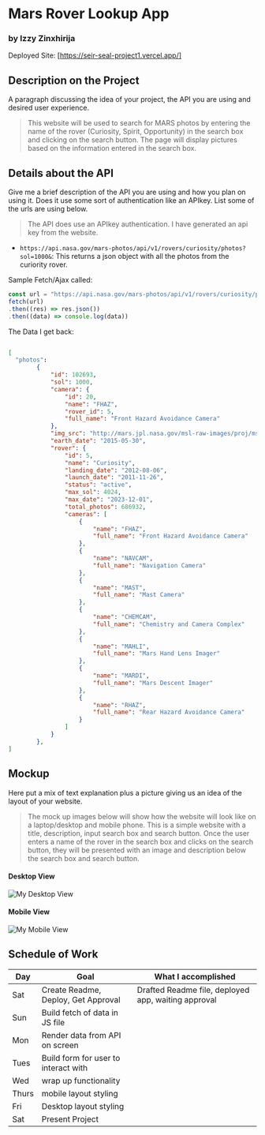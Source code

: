 # Mars Rover Lookup App
### by Izzy Zinxhirija

Deployed Site: [https://seir-seal-project1.vercel.app/]

## Description on the Project

A paragraph discussing the idea of your project, the API you are using and desired user experience.

> This website will be used to search for MARS photos by entering the name of the rover (Curiosity, Spirit, Opportunity) in the search box and clicking on the search button. The page will display pictures based on the information entered in the search box. 

## Details about the API

Give me a brief description of the API you are using and how you plan on using it. Does it use some sort of authentication like an APIkey. List some of the urls are using below.

> The API does use an APIkey authentication. I have generated an api key from the website. 

- `https://api.nasa.gov/mars-photos/api/v1/rovers/curiosity/photos?sol=1000&`: This returns a json object with all the photos from the curiority rover.

Sample Fetch/Ajax called:
```js
const url = "https://api.nasa.gov/mars-photos/api/v1/rovers/curiosity/photos?sol=1000&"
fetch(url)
.then((res) => res.json())
.then((data) => console.log(data))
```

The Data I get back:
```json

[
  "photos": 
        {
            "id": 102693,
            "sol": 1000,
            "camera": {
                "id": 20,
                "name": "FHAZ",
                "rover_id": 5,
                "full_name": "Front Hazard Avoidance Camera"
            },
            "img_src": "http://mars.jpl.nasa.gov/msl-raw-images/proj/msl/redops/ods/surface/sol/01000/opgs/edr/fcam/FLB_486265257EDR_F0481570FHAZ00323M_.JPG",
            "earth_date": "2015-05-30",
            "rover": {
                "id": 5,
                "name": "Curiosity",
                "landing_date": "2012-08-06",
                "launch_date": "2011-11-26",
                "status": "active",
                "max_sol": 4024,
                "max_date": "2023-12-01",
                "total_photos": 686932,
                "cameras": [
                    {
                        "name": "FHAZ",
                        "full_name": "Front Hazard Avoidance Camera"
                    },
                    {
                        "name": "NAVCAM",
                        "full_name": "Navigation Camera"
                    },
                    {
                        "name": "MAST",
                        "full_name": "Mast Camera"
                    },
                    {
                        "name": "CHEMCAM",
                        "full_name": "Chemistry and Camera Complex"
                    },
                    {
                        "name": "MAHLI",
                        "full_name": "Mars Hand Lens Imager"
                    },
                    {
                        "name": "MARDI",
                        "full_name": "Mars Descent Imager"
                    },
                    {
                        "name": "RHAZ",
                        "full_name": "Rear Hazard Avoidance Camera"
                    }
                ]
            }
        },
]
```

## Mockup

Here put a mix of text explanation plus a picture giving us an idea of the layout of your website.

> The mock up images below will show how the website will look like on a laptop/desktop and mobile phone. This is a simple website with a title, description, input search box and search button. Once the user enters a name of the rover in the search box and clicks on the search button, they will be presented with an image and description below the search box and search button.


#### Desktop View

![My Desktop View](https://i.imgur.com/a90dNzk.png)

#### Mobile View

![My Mobile View](https://i.imgur.com/7QNbLkY.png)

## Schedule of Work

|Day | Goal | What I accomplished |
|----|------|-----------------------|
| Sat | Create Readme, Deploy, Get Approval | Drafted Readme file, deployed app, waiting approval |
| Sun | Build fetch of data in JS file ||
| Mon | Render data from API on screen ||
| Tues| Build form for user to interact with ||
| Wed | wrap up functionality ||
|Thurs| mobile layout styling ||
| Fri | Desktop layout styling ||
| Sat | Present Project ||